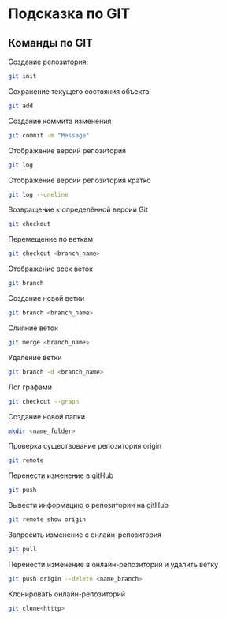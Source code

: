 # Подсказка по GIT

## Команды по GIT

Создание репозитория:
```sh
git init
```

Сохранение текущего состояния объекта
```sh
git add
```

Создание коммита изменения
```sh
git commit -m "Message"
```

Отображение версий репозитория
```sh
git log
```

Отображение версий репозитория кратко
```sh
git log --oneline
```

Возвращение к определённой версии Git
```sh
git checkout
```

Перемещение по веткам
```sh
git checkout <branch_name>
```

Отображение всех веток
```sh
git branch
```

Создание новой ветки
```sh
git branch <branch_name>
```

Слияние веток
```sh
git merge <branch_name>
```

Удаление ветки
```sh
git branch -d <branch_name>
```

Лог графами
```sh
git checkout --graph
```

Создание новой папки
```sh
mkdir <name_folder>
```

Проверка существование репозитория origin
```sh
git remote
```

Перенести изменение в gitHub
```sh
git push
```

Вывести информацию о репозитории на gitHub 
```sh
git remote show origin
```

Запросить изменение с онлайн-репозитория
```sh
git pull
```

Перенести изменение в онлайн-репозиторий и удалить ветку
```sh
git push origin --delete <name_branch> 
```

Клонировать онлайн-репозиторий
```sh
git clone<htttp>
```